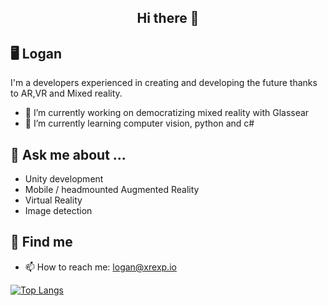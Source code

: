 <h2 align="center">Hi there 👋</h2>
<!--
**LoganLxb/LoganLxb** is a ✨ _special_ ✨ repository because its `README.md` (this file) appears on your GitHub profile.
-->

## 🖥️ Logan

I'm a developers experienced in creating and developing the future thanks to AR,VR and Mixed reality.

- 🔭 I’m currently working on democratizing mixed reality with Glassear
- 🌱 I’m currently learning computer vision, python and c#

## 💬 Ask me about ...
* Unity development
* Mobile / headmounted Augmented Reality
* Virtual Reality
* Image detection

##  👀 Find me
- 📫 How to reach me: logan@xrexp.io

[![Top Langs](https://github-readme-stats.vercel.app/api/top-langs/?username=LoganLxb&layout=compact&theme=gruvbox)](https://github.com/LoganLxb/github-readme-stats)
